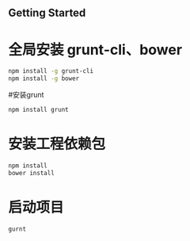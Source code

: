 ## Getting Started

# 全局安装 grunt-cli、bower

```bash
npm install -g grunt-cli
npm install -g bower
```

#安装grunt

```bash
npm install grunt
```

# 安装工程依赖包

```bash
npm install
bower install
```

# 启动项目

```bash
gurnt
```